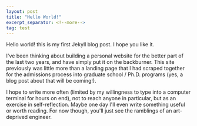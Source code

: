 ```yaml
---
layout: post
title: "Hello World!"
excerpt_separator: <!--more-->
tag: test
---
```


Hello world! this is my first Jekyll blog post. I hope you like it. 

<!--more-->

I've been thinking about building a personal website for the better part of the last two years, and have simply put it on the backburner. This site previously was little more than a landing page that I had scraped together for the admissions process into graduate school / Ph.D. programs (yes, a blog post about that will be coming!).

I hope to write more often (limited by my willingness to type into a computer terminal for hours on end), not to reach anyone in particular, but as an exercise in self-reflection. Maybe one day I'll even write something useful or worth reading. For now though, you'll just see the ramblings of an art-deprived engineer.
